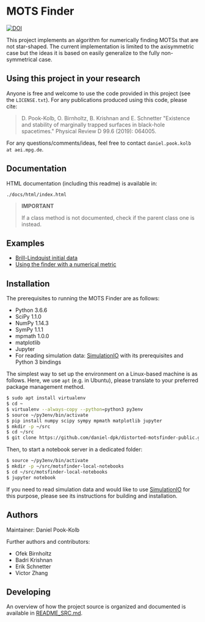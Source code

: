 # MOTS Finder


[![DOI](https://zenodo.org/badge/159724600.svg)](https://zenodo.org/badge/latestdoi/159724600)


This project implements an algorithm for numerically finding MOTSs that are
not star-shaped. The current implementation is limited to the axisymmetric
case but the ideas it is based on easily generalize to the fully
non-symmetrical case.


## Using this project in your research

Anyone is free and welcome to use the code provided in this project
(see the `LICENSE.txt`).
For any publications produced using this code, please cite:

> D. Pook-Kolb, O. Birnholtz, B. Krishnan and E. Schnetter "Existence and
> stability of marginally trapped surfaces in black-hole spacetimes." Physical
> Review D 99.6 (2019): 064005.

For any questions/comments/ideas, feel free to contact
`daniel.pook.kolb at aei.mpg.de`.


## Documentation

HTML documentation (including this readme) is available in:

```
./docs/html/index.html
```

> **IMPORTANT**
>
> If a class method is not documented, check if the parent class one is
> instead.


## Examples

* [Brill-Lindquist initial data](docs_input/examples_bl.md)
* [Using the finder with a numerical metric](docs_input/examples_num_metric.md)


## Installation

The prerequisites to running the MOTS Finder are as follows:

* Python 3.6.6
* SciPy 1.1.0
* NumPy 1.14.3
* SymPy 1.1.1
* mpmath 1.0.0
* matplotlib
* Jupyter
* For reading simulation data:
  [SimulationIO](https://github.com/eschnett/SimulationIO) with its
  prerequisites and Python 3 bindings


The simplest way to set up the environment on a Linux-based machine is as
follows. Here, we use `apt` (e.g. in Ubuntu), please translate to your
preferred package management method.

```.sh
$ sudo apt install virtualenv
$ cd ~
$ virtualenv --always-copy --python=python3 py3env
$ source ~/py3env/bin/activate
$ pip install numpy scipy sympy mpmath matplotlib jupyter
$ mkdir -p ~/src
$ cd ~/src
$ git clone https://github.com/daniel-dpk/distorted-motsfinder-public.git
```

Then, to start a notebook server in a dedicated folder:

```.sh
$ source ~/py3env/bin/activate
$ mkdir -p ~/src/motsfinder-local-notebooks
$ cd ~/src/motsfinder-local-notebooks
$ jupyter notebook
```

If you need to read simulation data and would like to use
[SimulationIO](https://github.com/eschnett/SimulationIO) for this purpose,
please see its instructions for building and installation.


## Authors

Maintainer: Daniel Pook-Kolb

Further authors and contributors:

* Ofek Birnholtz
* Badri Krishnan
* Erik Schnetter
* Victor Zhang


## Developing

An overview of how the project source is organized and documented is available
in [README_SRC.md](README_SRC.md).

